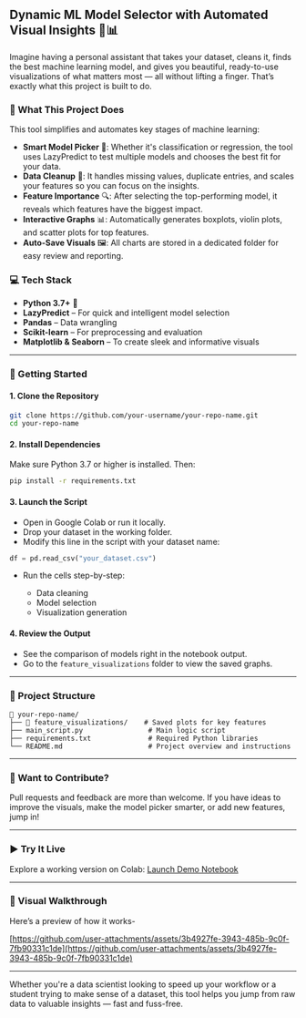 ## Dynamic ML Model Selector with Automated Visual Insights 🚀📊

Imagine having a personal assistant that takes your dataset, cleans it, finds the best machine learning model, and gives you beautiful, ready-to-use visualizations of what matters most — all without lifting a finger. That’s exactly what this project is built to do.

### 🔧 What This Project Does

This tool simplifies and automates key stages of machine learning:

* **Smart Model Picker** 🧠: Whether it's classification or regression, the tool uses LazyPredict to test multiple models and chooses the best fit for your data.
* **Data Cleanup** 🧹: It handles missing values, duplicate entries, and scales your features so you can focus on the insights.
* **Feature Importance** 🔍: After selecting the top-performing model, it reveals which features have the biggest impact.
* **Interactive Graphs** 📊: Automatically generates boxplots, violin plots, and scatter plots for top features.
* **Auto-Save Visuals** 🖼️: All charts are stored in a dedicated folder for easy review and reporting.

### 💻 Tech Stack

* **Python 3.7+** 🐍
* **LazyPredict** – For quick and intelligent model selection
* **Pandas** – Data wrangling
* **Scikit-learn** – For preprocessing and evaluation
* **Matplotlib & Seaborn** – To create sleek and informative visuals

---

### 🧰 Getting Started

#### 1. Clone the Repository

```bash
git clone https://github.com/your-username/your-repo-name.git
cd your-repo-name
```

#### 2. Install Dependencies

Make sure Python 3.7 or higher is installed. Then:

```bash
pip install -r requirements.txt
```

#### 3. Launch the Script

* Open in Google Colab or run it locally.
* Drop your dataset in the working folder.
* Modify this line in the script with your dataset name:

```python
df = pd.read_csv("your_dataset.csv")
```

* Run the cells step-by-step:

  * Data cleaning
  * Model selection
  * Visualization generation

#### 4. Review the Output

* See the comparison of models right in the notebook output.
* Go to the `feature_visualizations` folder to view the saved graphs.

---

### 📂 Project Structure

```
📁 your-repo-name/
├── 📂 feature_visualizations/    # Saved plots for key features
├── main_script.py                # Main logic script
├── requirements.txt              # Required Python libraries
└── README.md                     # Project overview and instructions
```

---

### 🤝 Want to Contribute?

Pull requests and feedback are more than welcome. If you have ideas to improve the visuals, make the model picker smarter, or add new features, jump in!

---

### ▶️ Try It Live

Explore a working version on Colab:
[Launch Demo Notebook](https://colab.research.google.com/drive/1Ej8Gd9SiL4Ka-2HUdngiS-UO55oq-Er4?usp=sharing)

---

### 🎥 Visual Walkthrough

Here’s a preview of how it works-

[https://github.com/user-attachments/assets/3b4927fe-3943-485b-9c0f-7fb90331c1de](https://github.com/user-attachments/assets/3b4927fe-3943-485b-9c0f-7fb90331c1de)

---

Whether you're a data scientist looking to speed up your workflow or a student trying to make sense of a dataset, this tool helps you jump from raw data to valuable insights — fast and fuss-free.
